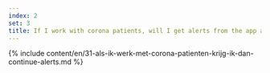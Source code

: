 ```yaml
---
index: 2
set: 3
title: If I work with corona patients, will I get alerts from the app all the time?
---
```

{% include content/en/31-als-ik-werk-met-corona-patienten-krijg-ik-dan-continue-alerts.md %}
